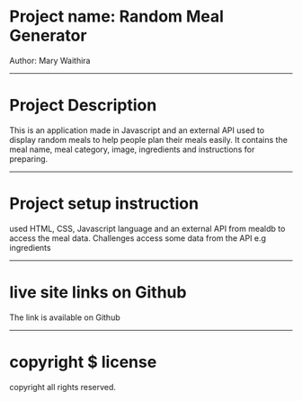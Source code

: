 # Project name: Random Meal Generator
Author: Mary Waithira

---
# Project Description
This is an application made in Javascript and an external API used to display random meals to help people plan their meals easily. It contains the meal name, meal category, image, ingredients and instructions for preparing. 

---
# Project setup instruction
used HTML, CSS, Javascript language and an external API from mealdb to access the meal data. 
Challenges access some data from the API e.g ingredients

---
# live site links on Github
The link is available on Github

---
# copyright $ license
copyright all rights reserved.
